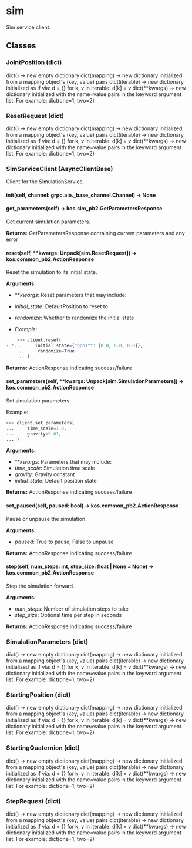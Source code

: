 # sim

Sim service client.

## Classes

### JointPosition (dict)

dict() -> new empty dictionary
dict(mapping) -> new dictionary initialized from a mapping object's
    (key, value) pairs
dict(iterable) -> new dictionary initialized as if via:
    d = {}
    for k, v in iterable:
        d[k] = v
dict(**kwargs) -> new dictionary initialized with the name=value pairs
    in the keyword argument list.  For example:  dict(one=1, two=2)

### ResetRequest (dict)

dict() -> new empty dictionary
dict(mapping) -> new dictionary initialized from a mapping object's
    (key, value) pairs
dict(iterable) -> new dictionary initialized as if via:
    d = {}
    for k, v in iterable:
        d[k] = v
dict(**kwargs) -> new dictionary initialized with the name=value pairs
    in the keyword argument list.  For example:  dict(one=1, two=2)

### SimServiceClient (AsyncClientBase)

Client for the SimulationService.

#### __init__(self, channel: grpc.aio._base_channel.Channel) -> None


#### get_parameters(self) -> kos.sim_pb2.GetParametersResponse

Get current simulation parameters.

**Returns:**
    GetParametersResponse containing current parameters and any error

#### reset(self, **kwargs: Unpack[sim.ResetRequest]) -> kos.common_pb2.ActionResponse

Reset the simulation to its initial state.

**Arguments:**
- ***kwargs*: Reset parameters that may include:
- *initial_state*: DefaultPosition to reset to
- *randomize*: Whether to randomize the initial state

- *Example*: 
```python
    >>> client.reset(
- *...     initial_state={"qpos"*: [0.0, 0.0, 0.0]},
    ...     randomize=True
    ... )

```
**Returns:**
    ActionResponse indicating success/failure

#### set_parameters(self, **kwargs: Unpack[sim.SimulationParameters]) -> kos.common_pb2.ActionResponse

Set simulation parameters.

Example:
```python
>>> client.set_parameters(
...     time_scale=1.0,
...     gravity=9.81,
... )

```
**Arguments:**
- ***kwargs*: Parameters that may include:
- *time_scale*: Simulation time scale
- *gravity*: Gravity constant
- *initial_state*: Default position state

**Returns:**
    ActionResponse indicating success/failure

#### set_paused(self, paused: bool) -> kos.common_pb2.ActionResponse

Pause or unpause the simulation.

**Arguments:**
- *paused*: True to pause, False to unpause

**Returns:**
    ActionResponse indicating success/failure

#### step(self, num_steps: int, step_size: float | None = None) -> kos.common_pb2.ActionResponse

Step the simulation forward.

**Arguments:**
- *num_steps*: Number of simulation steps to take
- *step_size*: Optional time per step in seconds

**Returns:**
    ActionResponse indicating success/failure

### SimulationParameters (dict)

dict() -> new empty dictionary
dict(mapping) -> new dictionary initialized from a mapping object's
    (key, value) pairs
dict(iterable) -> new dictionary initialized as if via:
    d = {}
    for k, v in iterable:
        d[k] = v
dict(**kwargs) -> new dictionary initialized with the name=value pairs
    in the keyword argument list.  For example:  dict(one=1, two=2)

### StartingPosition (dict)

dict() -> new empty dictionary
dict(mapping) -> new dictionary initialized from a mapping object's
    (key, value) pairs
dict(iterable) -> new dictionary initialized as if via:
    d = {}
    for k, v in iterable:
        d[k] = v
dict(**kwargs) -> new dictionary initialized with the name=value pairs
    in the keyword argument list.  For example:  dict(one=1, two=2)

### StartingQuaternion (dict)

dict() -> new empty dictionary
dict(mapping) -> new dictionary initialized from a mapping object's
    (key, value) pairs
dict(iterable) -> new dictionary initialized as if via:
    d = {}
    for k, v in iterable:
        d[k] = v
dict(**kwargs) -> new dictionary initialized with the name=value pairs
    in the keyword argument list.  For example:  dict(one=1, two=2)

### StepRequest (dict)

dict() -> new empty dictionary
dict(mapping) -> new dictionary initialized from a mapping object's
    (key, value) pairs
dict(iterable) -> new dictionary initialized as if via:
    d = {}
    for k, v in iterable:
        d[k] = v
dict(**kwargs) -> new dictionary initialized with the name=value pairs
    in the keyword argument list.  For example:  dict(one=1, two=2)
